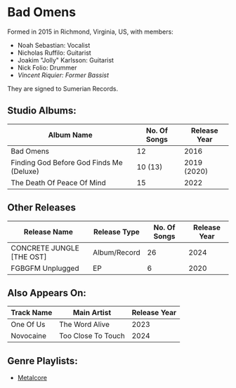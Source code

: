 # Bad Omens

Formed in 2015 in Richmond, Virginia, US, with members:

* Noah Sebastian: Vocalist
* Nicholas Ruffilo: Guitarist
* Joakim "Jolly" Karlsson: Guitarist
* Nick Folio: Drummer
* *Vincent Riquier: Former Bassist*

They are signed to Sumerian Records.

## Studio Albums:

| Album Name | No. Of Songs | Release Year |
|------------|--------------|--------------|
| Bad Omens | 12 | 2016 |
| Finding God Before God Finds Me (Deluxe) | 10 (13) | 2019 (2020) |
| The Death Of Peace Of Mind | 15 | 2022 |

## Other Releases

| Release Name | Release Type | No. Of Songs | Release Year |
|--------------|--------------|--------------|--------------|
| CONCRETE JUNGLE [THE OST] | Album/Record | 26 | 2024 |
| FGBGFM Unplugged | EP | 6 | 2020 |

## Also Appears On:

| Track Name | Main Artist | Release Year |
|------------|-------------|--------------|
| One Of Us  | The Word Alive | 2023 |
| Novocaine | Too Close To Touch | 2024 |

## Genre Playlists:

* [Metalcore](../Genres/Metalcore.md)
